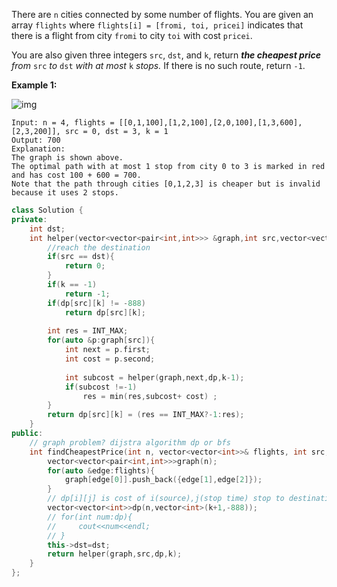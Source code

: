 There are `n` cities connected by some number of flights. You are given an array `flights` where `flights[i] = [fromi, toi, pricei]` indicates that there is a flight from city `fromi` to city `toi` with cost `pricei`.

You are also given three integers `src`, `dst`, and `k`, return ***the cheapest price** from* `src` *to* `dst` *with at most* `k` *stops.* If there is no such route, return `-1`.

 

**Example 1:**

![img](https://assets.leetcode.com/uploads/2022/03/18/cheapest-flights-within-k-stops-3drawio.png)

```
Input: n = 4, flights = [[0,1,100],[1,2,100],[2,0,100],[1,3,600],[2,3,200]], src = 0, dst = 3, k = 1
Output: 700
Explanation:
The graph is shown above.
The optimal path with at most 1 stop from city 0 to 3 is marked in red and has cost 100 + 600 = 700.
Note that the path through cities [0,1,2,3] is cheaper but is invalid because it uses 2 stops.
```

```c++
class Solution {
private:
    int dst;
    int helper(vector<vector<pair<int,int>>> &graph,int src,vector<vector<int>> &dp,int k){
        //reach the destination
        if(src == dst){
            return 0;
        }
        if(k == -1)
            return -1;
        if(dp[src][k] != -888)
            return dp[src][k];
        
        int res = INT_MAX;
        for(auto &p:graph[src]){
            int next = p.first;
            int cost = p.second;
            
            int subcost = helper(graph,next,dp,k-1);
            if(subcost !=-1)
                res = min(res,subcost+ cost) ;
        }
        return dp[src][k] = (res == INT_MAX?-1:res);
    }
public:
    // graph problem? dijstra algorithm dp or bfs
    int findCheapestPrice(int n, vector<vector<int>>& flights, int src, int dst, int k) {
        vector<vector<pair<int,int>>>graph(n);
        for(auto &edge:flights){
            graph[edge[0]].push_back({edge[1],edge[2]});
        }
        // dp[i][j] is cost of i(source),j(stop time) stop to destination: dp[i] = min(dp[i-1] + flight[],dp[i])
        vector<vector<int>>dp(n,vector<int>(k+1,-888));
        // for(int num:dp){
        //     cout<<num<<endl;
        // }
        this->dst=dst;
        return helper(graph,src,dp,k);
    }
};
```

